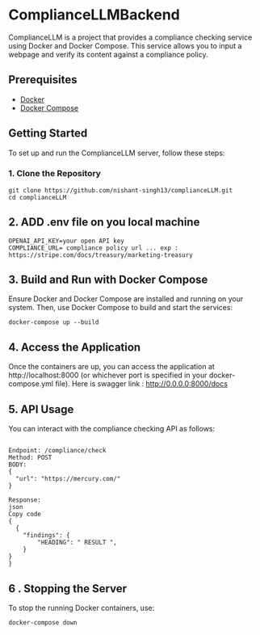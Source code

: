 # ComplianceLLMBackend

ComplianceLLM is a project that provides a compliance checking service using Docker and Docker Compose. This service allows you to input a webpage and verify its content against a compliance policy.

## Prerequisites

- [Docker](https://www.docker.com/products/docker-desktop)
- [Docker Compose](https://docs.docker.com/compose/install/)

## Getting Started

To set up and run the ComplianceLLM server, follow these steps:

### 1. Clone the Repository

```console
git clone https://github.com/nishant-singh13/complianceLLM.git
cd complianceLLM 
```


## 2. ADD .env file on you local machine
```console
OPENAI_API_KEY=your open API key
COMPLIANCE_URL= compliance policy url ... exp : https://stripe.com/docs/treasury/marketing-treasury
```

## 3. Build and Run with Docker Compose
Ensure Docker and Docker Compose are installed and running on your system. Then, use Docker Compose to build and start the services:


```console
docker-compose up --build
```

## 4. Access the Application
Once the containers are up, you can access the application at http://localhost:8000 (or whichever port is specified in your docker-compose.yml file).
Here is swagger link : http://0.0.0.0:8000/docs

## 5. API Usage
You can interact with the compliance checking API as follows:
```console

Endpoint: /compliance/check
Method: POST
BODY: 
{
  "url": "https://mercury.com/"
}

Response:
json
Copy code
{
  {
    "findings": {
        "HEADING": " RESULT ",
    }
}
}
```

## 6 . Stopping the Server
To stop the running Docker containers, use:


```console
docker-compose down
```

